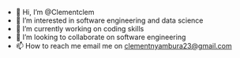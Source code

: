 - 👋 Hi, I’m @Clementclem
- 👀 I’m interested in software engineering and data science 
- 🌱 I’m currently working on coding skills 
- 💞️ I’m looking to collaborate on software engineering 
- 📫 How to reach me email me on clementnyambura23@gmail.com 

<!---
Clementclem/Clementclem is a ✨ special ✨ repository because its `README.md` (this file) appears on your GitHub profile.
You can click the Preview link to take a look at your changes.
--->
